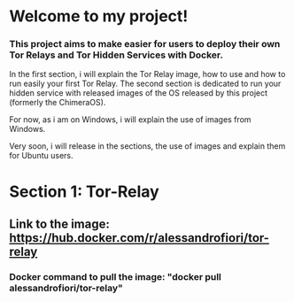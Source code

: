 # Welcome to my project!

### This project aims to make easier for users to deploy their own Tor Relays and Tor Hidden Services with Docker.

In the first section, i will explain the Tor Relay image, how to use and how to run easily your first Tor Relay.
The second section is dedicated to run your hidden service with released images of the OS released by this project (formerly the ChimeraOS).

For now, as i am on Windows, i will explain the use of images from Windows.

Very soon, i will release in the sections, the use of images and explain them for Ubuntu users.

# Section 1: Tor-Relay
## Link to the image: https://hub.docker.com/r/alessandrofiori/tor-relay
### Docker command to pull the image: "docker pull alessandrofiori/tor-relay"

